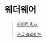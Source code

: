# 웨더웨어

> [사이트 링크](https://weather-wear-alpha.vercel.app/)
>
> [구글 슬라이드](https://docs.google.com/presentation/d/11bKI_HxlgWyCRWru4UGNZstDGTGTbhhSuPeKHBLX3Gg/edit?usp=sharing)